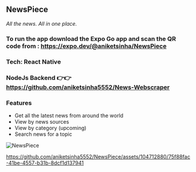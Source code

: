 ## NewsPiece
*All the news. All in one place.*
### To run the app download the Expo Go app and scan the QR code from : https://expo.dev/@aniketsinha/NewsPiece

### Tech: React Native

### NodeJs Backend 👉👉 https://github.com/aniketsinha5552/News-Webscraper

### Features
- Get all the latest news from around the world
- View by news sources
- View by category (upcoming)
- Search news for a topic

![NewsPiece](https://github.com/aniketsinha5552/NewsPiece/assets/104712880/de13807b-e885-419f-b173-e9c7bf7d4c52)


https://github.com/aniketsinha5552/NewsPiece/assets/104712880/75f88fac-41be-4557-b31b-8dcf1d137941




